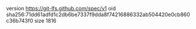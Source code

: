 version https://git-lfs.github.com/spec/v1
oid sha256:71dd61adfd1c2db6be7337f9dda8f74216886332ab504420e0cb860c36b743f0
size 1816
